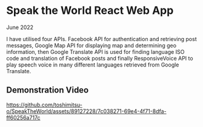 # Speak the World React Web App

June 2022

I have utilised four APIs. Facebook API for authentication and retrieving post messages, Google Map API for displaying map and determining geo information, then Google Translate API is used for finding language ISO code and translation of Facebook posts and finally ResponsiveVoice API to play speech voice in many different languages retrieved from Google Translate.

## Demonstration Video

https://github.com/toshimitsu-o/SpeakTheWorld/assets/89127228/7c038271-69e4-4f71-8dfa-ff60256a717c

